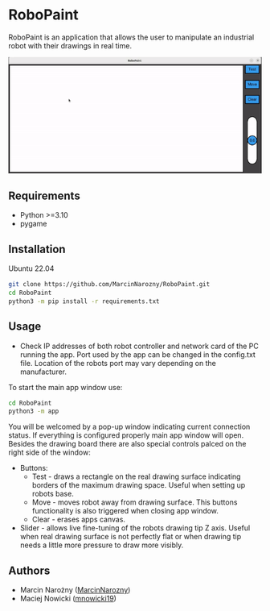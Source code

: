# RoboPaint

RoboPaint is an application that allows the user to manipulate an industrial robot with their drawings in real time.

![Main window](docs/MainWindow.gif)

## Requirements

* Python >=3.10
* pygame

## Installation

Ubuntu 22.04

```bash
git clone https://github.com/MarcinNarozny/RoboPaint.git
cd RoboPaint
python3 -m pip install -r requirements.txt
```

## Usage

* Check IP addresses of both robot controller and network card of the PC running the app. Port used by the app can be changed in the config.txt file. Location of the robots port may vary depending on the manufacturer.

To start the main app window use:

```bash
cd RoboPaint
python3 -m app
```

You will be welcomed by a pop-up window indicating current connection status. If everything is configured properly main app window will open.
Besides the drawing board there are also special controls palced on the right side of the window:

* Buttons:
    * Test - draws a rectangle on the real drawing surface indicating borders of the maximum drawing space. Useful when setting up robots base. 
    * Move - moves robot away from drawing surface. This buttons functionality is also triggered when closing app window.
    * Clear - erases apps canvas.
* Slider - allows live fine-tuning of the robots drawing tip Z axis. Useful when real drawing surface is not perfectly flat or when drawing tip needs a little more pressure to draw more visibly.

## Authors

* Marcin Narożny ([MarcinNarozny](https://github.com/MarcinNarozny))
* Maciej Nowicki ([mnowicki19](https://github.com/mnowicki19))